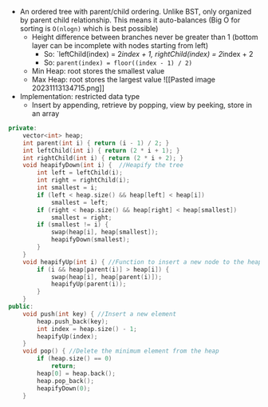 - An ordered tree with parent/child ordering. Unlike BST, only organized by parent child relationship. This means it auto-balances (Big O for sorting is `O(nlogn)` which is best possible)
	- Height difference between branches never be greater than 1 (bottom layer can be incomplete with nodes starting from left)
		- So: `leftChild(index) = 2*index + 1, rightChild(index) = 2*index + 2
		- So: `parent(index) = floor((index - 1) / 2)`
	- Min Heap: root stores the smallest value
	- Max Heap: root stores the largest value
												![[Pasted image 20231113134715.png]]
- Implementation: restricted data type
	- Insert by appending, retrieve by popping, view by peeking, store in an array 
```cpp
private:
    vector<int> heap;
    int parent(int i) { return (i - 1) / 2; }
    int leftChild(int i) { return (2 * i + 1); }
    int rightChild(int i) { return (2 * i + 2); }
    void heapifyDown(int i) {  //Heapify the tree
        int left = leftChild(i);
        int right = rightChild(i);
        int smallest = i;
        if (left < heap.size() && heap[left] < heap[i])
            smallest = left;
        if (right < heap.size() && heap[right] < heap[smallest])
            smallest = right;
        if (smallest != i) {
            swap(heap[i], heap[smallest]);
            heapifyDown(smallest);
        }
    }
    void heapifyUp(int i) { //Function to insert a new node to the heap
        if (i && heap[parent(i)] > heap[i]) {
            swap(heap[i], heap[parent(i)]);
            heapifyUp(parent(i));
        }
    }
public:
    void push(int key) { //Insert a new element
        heap.push_back(key); 
        int index = heap.size() - 1;
        heapifyUp(index);
    }
    void pop() { //Delete the minimum element from the heap
        if (heap.size() == 0)
            return;
        heap[0] = heap.back();
        heap.pop_back();
        heapifyDown(0);
    }
```
